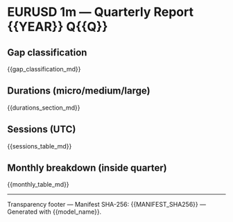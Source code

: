 # EURUSD 1m — Quarterly Report {{YEAR}} Q{{Q}}

## Gap classification
{{gap_classification_md}}

## Durations (micro/medium/large)
{{durations_section_md}}

## Sessions (UTC)
{{sessions_table_md}}

## Monthly breakdown (inside quarter)
{{monthly_table_md}}

---
Transparency footer
— Manifest SHA-256: {{MANIFEST_SHA256}}
— Generated with {{model_name}}.
